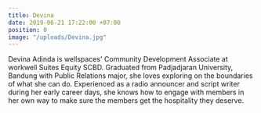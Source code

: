 ```yaml
---
title: Devina
date: 2019-06-21 17:22:00 +07:00
position: 0
image: "/uploads/Devina.jpg"
---
```


Devina Adinda is wellspaces' Community Development Associate at workwell Suites Equity SCBD. Graduated from Padjadjaran University, Bandung with Public Relations major, she loves exploring on the boundaries of what she can do. Experienced as a radio announcer and script writer during her early career days, she knows how to engage with members in her own way to make sure the members get the hospitality they deserve.